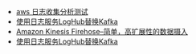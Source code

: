 * [aws 日志收集分析测试](https://www.jianshu.com/p/d2f86b0e09b3)
* [使用日志服务LogHub替换Kafka](https://yq.aliyun.com/articles/35979)
* [Amazon Kinesis Firehose–简单，高扩展性的数据摄入](https://www.csdn.net/article/2015-10-09/2825871)
* [使用日志服务LogHub替换Kafka](https://yq.aliyun.com/articles/35979)
